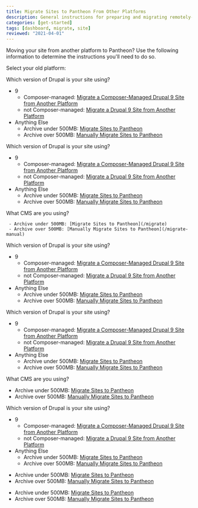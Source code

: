 ```yaml
---
title: Migrate Sites to Pantheon From Other Platforms
description: General instructions for preparing and migrating remotely-hosted Drupal or WordPress sites to Pantheon.
categories: [get-started]
tags: [dashboard, migrate, site]
reviewed: "2021-04-01"
---
```


Moving your site from another platform to Pantheon? Use the following information to determine the instructions you'll need to do so.

Select your old platform:

<Accordion title="Acquia" id="acquia">

Which version of Drupal is your site using?

- 9
  - Composer-managed: [Migrate a Composer-Managed Drupal 9 Site from Another Platform](/guides/drupal-9-unhosted-composer)
  - not Composer-managed: [Migrate a Drupal 9 Site from Another Platform]([https://](/guides/drupal-9-unhosted))
- Anything Else
  - Archive under 500MB: [Migrate Sites to Pantheon](/migrate)
  - Archive over 500MB: [Manually Migrate Sites to Pantheon](/migrate-manual)

</Accordion>

<Accordion title="Amazee.io" id="amazee">

Which version of Drupal is your site using?

- 9
  - Composer-managed: [Migrate a Composer-Managed Drupal 9 Site from Another Platform](/guides/drupal-9-unhosted-composer)
  - not Composer-managed: [Migrate a Drupal 9 Site from Another Platform]([https://](/guides/drupal-9-unhosted))
- Anything Else
  - Archive under 500MB: [Migrate Sites to Pantheon](/migrate)
  - Archive over 500MB: [Manually Migrate Sites to Pantheon](/migrate-manual)

</Accordion>

<Accordion title="Kinsta" id="kinsta">

  What CMS are you using?

  <TabList>

   <Tab title="WordPress" id="wp" active={true}>

     - Archive under 500MB: [Migrate Sites to Pantheon](/migrate)
     - Archive over 500MB: [Manually Migrate Sites to Pantheon](/migrate-manual)

   </Tab>

   <Tab title="Drupal" id="dp">

   Which version of Drupal is your site using?

   - 9
     - Composer-managed: [Migrate a Composer-Managed Drupal 9 Site from Another Platform](/guides/drupal-9-unhosted-composer)
     - not Composer-managed: [Migrate a Drupal 9 Site from Another Platform]([https://](/guides/drupal-9-unhosted))
   - Anything Else
     - Archive under 500MB: [Migrate Sites to Pantheon](/migrate)
     - Archive over 500MB: [Manually Migrate Sites to Pantheon](/migrate-manual)

   </Tab>

  </TabList>

</Accordion>

<Accordion title="Pagely" id="pagely">

Which version of Drupal is your site using?

- 9
  - Composer-managed: [Migrate a Composer-Managed Drupal 9 Site from Another Platform](/guides/drupal-9-unhosted-composer)
  - not Composer-managed: [Migrate a Drupal 9 Site from Another Platform]([https://](/guides/drupal-9-unhosted))
- Anything Else
  - Archive under 500MB: [Migrate Sites to Pantheon](/migrate)
  - Archive over 500MB: [Manually Migrate Sites to Pantheon](/migrate-manual)

</Accordion>

<Accordion title="MISSING OPEN ACCORDION" id="another1">

  What CMS are you using?

  <TabList>

   <Tab title="WordPress" id="wp" active={true}>

   - Archive under 500MB: [Migrate Sites to Pantheon](/migrate)
   - Archive over 500MB: [Manually Migrate Sites to Pantheon](/migrate-manual)

   </Tab>

   <Tab title="Drupal" id="dp">

   Which version of Drupal is your site using?

   - 9
     - Composer-managed: [Migrate a Composer-Managed Drupal 9 Site from Another Platform](/guides/drupal-9-unhosted-composer)
     - not Composer-managed: [Migrate a Drupal 9 Site from Another Platform]([https://](/guides/drupal-9-unhosted))
   - Anything Else
     - Archive under 500MB: [Migrate Sites to Pantheon](/migrate)
     - Archive over 500MB: [Manually Migrate Sites to Pantheon](/migrate-manual)

   </Tab>

  </TabList>

</Accordion>

<Accordion title="WordPress VIP" id="wpvip">

  - Archive under 500MB: [Migrate Sites to Pantheon](/migrate)
  - Archive over 500MB: [Manually Migrate Sites to Pantheon](/migrate-manual)

</Accordion>

<Accordion title="WP Engine" id="wpeng">

  - Archive under 500MB: [Migrate Sites to Pantheon](/migrate)
  - Archive over 500MB: [Manually Migrate Sites to Pantheon](/migrate-manual)

</Accordion>
